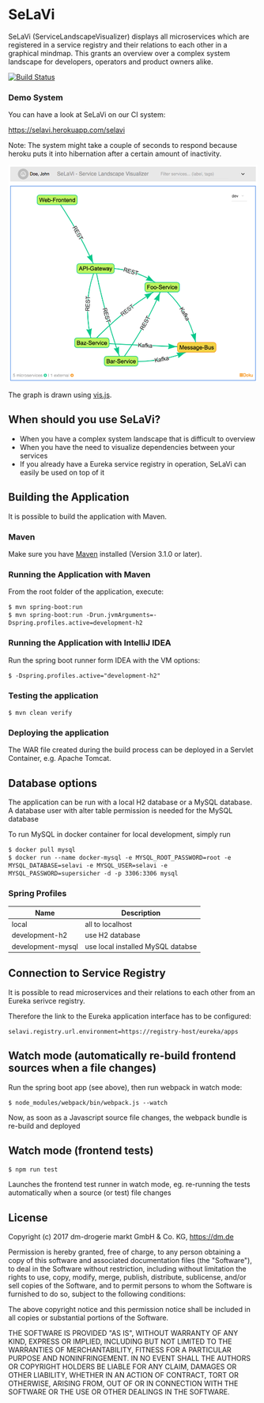 # SeLaVi
SeLaVi (ServiceLandscapeVisualizer) displays all microservices which are registered in a service registry and their relations to each other in a graphical mindmap.
This grants an overview over a complex system landscape for developers, operators and product owners alike.

[![Build Status](https://travis-ci.org/dm-drogeriemarkt/selavi.png)](https://travis-ci.org/dm-drogeriemarkt/selavi)

### Demo System

You can have a look at SeLaVi on our CI system:

https://selavi.herokuapp.com/selavi

Note: The system might take a couple of seconds to respond because heroku puts it into hibernation after a certain amount of inactivity.

![SeLaVi Screenshot](screenshot.png)

The graph is drawn using [vis.js](https://github.com/almende/vis "vis.js").

## When should you use SeLaVi?

* When you have a complex system landscape that is difficult to overview
* When you have the need to visualize dependencies between your services
* If you already have a Eureka service registry in operation, SeLaVi can easily be used on top of it


## Building the Application

It is possible to build the application with Maven.

### Maven

Make sure you have [Maven](http://maven.apache.org/ "Maven") installed (Version 3.1.0 or later).

### Running the Application with Maven

From the root folder of the application, execute:

	$ mvn spring-boot:run
	$ mvn spring-boot:run -Drun.jvmArguments=-Dspring.profiles.active=development-h2
	
### Running the Application with IntelliJ IDEA

Run the spring boot runner form IDEA with the VM options:
 
    $ -Dspring.profiles.active="development-h2" 

### Testing the application

    $ mvn clean verify

### Deploying the application

The WAR file created during the build process can be deployed in a Servlet Container, e.g. Apache Tomcat.

## Database options

The application can be run with a local H2 database or a MySQL database. A database user with alter table permission
is needed for the MySQL database

To run MySQL in docker container for local development, simply run

	$ docker pull mysql
	$ docker run --name docker-mysql -e MYSQL_ROOT_PASSWORD=root -e MYSQL_DATABASE=selavi -e MYSQL_USER=selavi -e MYSQL_PASSWORD=supersicher -d -p 3306:3306 mysql

### Spring Profiles
| Name | Description |
| ----------- | ----------- |
| local | all to localhost  |
| development-h2 | use H2 database|
| development-mysql | use local installed MySQL databse |

## Connection to Service Registry

It is possible to read microservices and their relations to each other from an Eureka serivce registry.

Therefore the link to the Eureka application interface has to be configured:

    selavi.registry.url.environment=https://registry-host/eureka/apps

## Watch mode (automatically re-build frontend sources when a file changes)

Run the spring boot app (see above), then run webpack in watch mode:

    $ node_modules/webpack/bin/webpack.js --watch
    
Now, as soon as a Javascript source file changes, the webpack bundle is re-build and deployed 

## Watch mode (frontend tests)

    $ npm run test
    
Launches the frontend test runner in watch mode, eg. re-running the tests automatically when a source (or test) file changes

## License

Copyright (c) 2017 dm-drogerie markt GmbH & Co. KG, https://dm.de

Permission is hereby granted, free of charge, to any person obtaining a copy
of this software and associated documentation files (the "Software"), to deal
in the Software without restriction, including without limitation the rights
to use, copy, modify, merge, publish, distribute, sublicense, and/or sell
copies of the Software, and to permit persons to whom the Software is
furnished to do so, subject to the following conditions:

The above copyright notice and this permission notice shall be included in all
copies or substantial portions of the Software.

THE SOFTWARE IS PROVIDED "AS IS", WITHOUT WARRANTY OF ANY KIND, EXPRESS OR
IMPLIED, INCLUDING BUT NOT LIMITED TO THE WARRANTIES OF MERCHANTABILITY,
FITNESS FOR A PARTICULAR PURPOSE AND NONINFRINGEMENT. IN NO EVENT SHALL THE
AUTHORS OR COPYRIGHT HOLDERS BE LIABLE FOR ANY CLAIM, DAMAGES OR OTHER
LIABILITY, WHETHER IN AN ACTION OF CONTRACT, TORT OR OTHERWISE, ARISING FROM,
OUT OF OR IN CONNECTION WITH THE SOFTWARE OR THE USE OR OTHER DEALINGS IN THE
SOFTWARE.